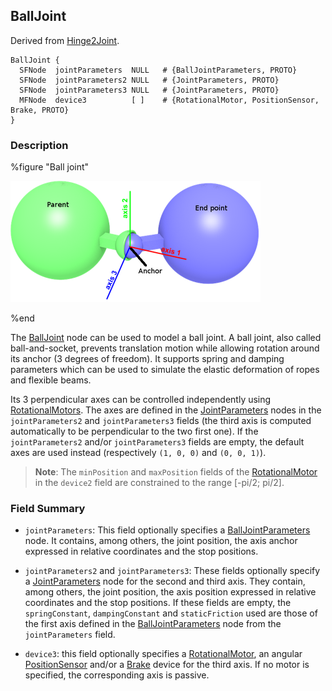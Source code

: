 ## BallJoint

Derived from [Hinge2Joint](hinge2joint.md).

```
BallJoint {
  SFNode  jointParameters  NULL   # {BallJointParameters, PROTO}
  SFNode  jointParameters2 NULL   # {JointParameters, PROTO}
  SFNode  jointParameters3 NULL   # {JointParameters, PROTO}
  MFNode  device3          [ ]    # {RotationalMotor, PositionSensor, Brake, PROTO}
}
```

### Description

%figure "Ball joint"

![ballJoint.png](images/ballJoint.thumbnail.png)

%end

The [BallJoint](#balljoint) node can be used to model a ball joint.
A ball joint, also called ball-and-socket, prevents translation motion while allowing rotation around its anchor (3 degrees of freedom).
It supports spring and damping parameters which can be used to simulate the elastic deformation of ropes and flexible beams.

Its 3 perpendicular axes can be controlled independently using [RotationalMotors](rotationalmotor.md).
The axes are defined in the [JointParameters](jointparameters.md) nodes in the `jointParameters2` and `jointParameters3` fields (the third axis is computed automatically to be perpendicular to the two first one).
If the `jointParameters2` and/or `jointParameters3` fields are empty, the default axes are used instead (respectively `(1, 0, 0)` and `(0, 0, 1)`).

> **Note**: The `minPosition` and `maxPosition` fields of the [RotationalMotor](rotationalmotor.md) in the `device2` field are constrained to the range [-pi/2; pi/2].

### Field Summary

- `jointParameters`: This field optionally specifies a [BallJointParameters](balljointparameters.md) node.
It contains, among others, the joint position, the axis anchor expressed in relative coordinates and the stop positions.

- `jointParameters2` and `jointParameters3`: These fields optionally specify a [JointParameters](jointparameters.md) node for the second and third axis.
They contain, among others, the joint position, the axis position expressed in relative coordinates and the stop positions.
If these fields are empty, the `springConstant`, `dampingConstant` and `staticFriction` used are those of the first axis defined in the [BallJointParameters](balljointparameters.md) node from the `jointParameters` field.

- `device3`: this field optionally specifies a [RotationalMotor](rotationalmotor.md), an angular [PositionSensor](positionsensor.md) and/or a [Brake](brake.md) device for the third axis.
If no motor is specified, the corresponding axis is passive.
